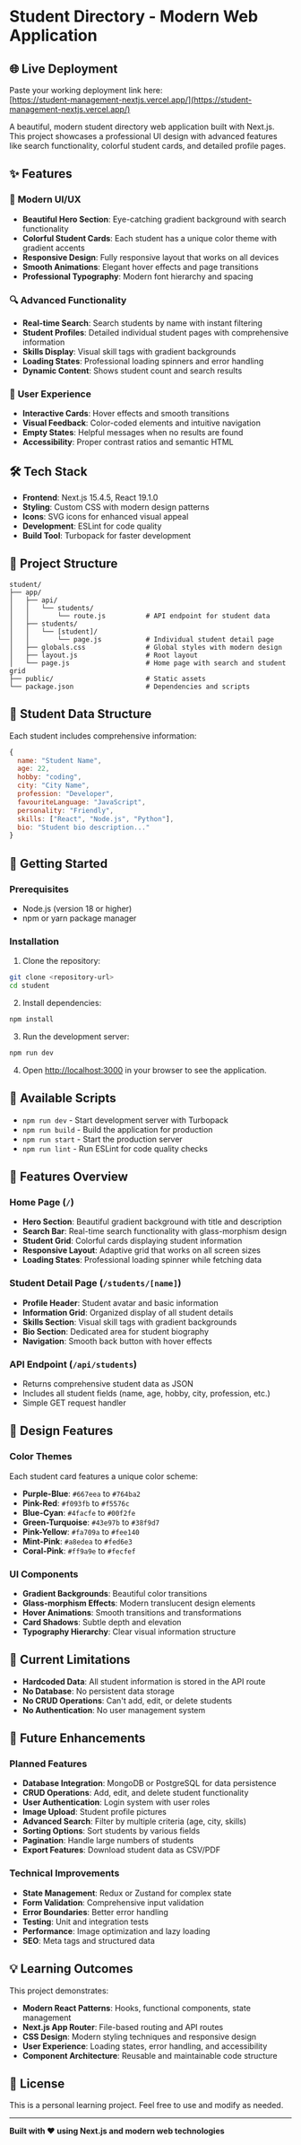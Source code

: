 # Student Directory - Modern Web Application

## 🌐 Live Deployment

Paste your working deployment link here:  
[https://student-management-nextjs.vercel.app/](https://student-management-nextjs.vercel.app/)

A beautiful, modern student directory web application built with Next.js. This project showcases a professional UI design with advanced features like search functionality, colorful student cards, and detailed profile pages.

## ✨ Features

### 🎨 **Modern UI/UX**
- **Beautiful Hero Section**: Eye-catching gradient background with search functionality
- **Colorful Student Cards**: Each student has a unique color theme with gradient accents
- **Responsive Design**: Fully responsive layout that works on all devices
- **Smooth Animations**: Elegant hover effects and page transitions
- **Professional Typography**: Modern font hierarchy and spacing

### 🔍 **Advanced Functionality**
- **Real-time Search**: Search students by name with instant filtering
- **Student Profiles**: Detailed individual student pages with comprehensive information
- **Skills Display**: Visual skill tags with gradient backgrounds
- **Loading States**: Professional loading spinners and error handling
- **Dynamic Content**: Shows student count and search results

### 📱 **User Experience**
- **Interactive Cards**: Hover effects and smooth transitions
- **Visual Feedback**: Color-coded elements and intuitive navigation
- **Empty States**: Helpful messages when no results are found
- **Accessibility**: Proper contrast ratios and semantic HTML

## 🛠️ Tech Stack

- **Frontend**: Next.js 15.4.5, React 19.1.0
- **Styling**: Custom CSS with modern design patterns
- **Icons**: SVG icons for enhanced visual appeal
- **Development**: ESLint for code quality
- **Build Tool**: Turbopack for faster development

## 📁 Project Structure

```
student/
├── app/
│   ├── api/
│   │   └── students/
│   │       └── route.js          # API endpoint for student data
│   ├── students/
│   │   └── [student]/
│   │       └── page.js           # Individual student detail page
│   ├── globals.css               # Global styles with modern design
│   ├── layout.js                 # Root layout
│   └── page.js                   # Home page with search and student grid
├── public/                       # Static assets
└── package.json                  # Dependencies and scripts
```

## 🎯 Student Data Structure

Each student includes comprehensive information:

```javascript
{
  name: "Student Name",
  age: 22,
  hobby: "coding",
  city: "City Name",
  profession: "Developer",
  favouriteLanguage: "JavaScript",
  personality: "Friendly",
  skills: ["React", "Node.js", "Python"],
  bio: "Student bio description..."
}
```

## 🚀 Getting Started

### Prerequisites

- Node.js (version 18 or higher)
- npm or yarn package manager

### Installation

1. Clone the repository:
```bash
git clone <repository-url>
cd student
```

2. Install dependencies:
```bash
npm install
```

3. Run the development server:
```bash
npm run dev
```

4. Open [http://localhost:3000](http://localhost:3000) in your browser to see the application.

## 📝 Available Scripts

- `npm run dev` - Start development server with Turbopack
- `npm run build` - Build the application for production
- `npm run start` - Start the production server
- `npm run lint` - Run ESLint for code quality checks

## 🎨 Features Overview

### Home Page (`/`)
- **Hero Section**: Beautiful gradient background with title and description
- **Search Bar**: Real-time search functionality with glass-morphism design
- **Student Grid**: Colorful cards displaying student information
- **Responsive Layout**: Adaptive grid that works on all screen sizes
- **Loading States**: Professional loading spinner while fetching data

### Student Detail Page (`/students/[name]`)
- **Profile Header**: Student avatar and basic information
- **Information Grid**: Organized display of all student details
- **Skills Section**: Visual skill tags with gradient backgrounds
- **Bio Section**: Dedicated area for student biography
- **Navigation**: Smooth back button with hover effects

### API Endpoint (`/api/students`)
- Returns comprehensive student data as JSON
- Includes all student fields (name, age, hobby, city, profession, etc.)
- Simple GET request handler

## 🎨 Design Features

### Color Themes
Each student card features a unique color scheme:
- **Purple-Blue**: `#667eea` to `#764ba2`
- **Pink-Red**: `#f093fb` to `#f5576c`
- **Blue-Cyan**: `#4facfe` to `#00f2fe`
- **Green-Turquoise**: `#43e97b` to `#38f9d7`
- **Pink-Yellow**: `#fa709a` to `#fee140`
- **Mint-Pink**: `#a8edea` to `#fed6e3`
- **Coral-Pink**: `#ff9a9e` to `#fecfef`

### UI Components
- **Gradient Backgrounds**: Beautiful color transitions
- **Glass-morphism Effects**: Modern translucent design elements
- **Hover Animations**: Smooth transitions and transformations
- **Card Shadows**: Subtle depth and elevation
- **Typography Hierarchy**: Clear visual information structure

## 🔧 Current Limitations

- **Hardcoded Data**: All student information is stored in the API route
- **No Database**: No persistent data storage
- **No CRUD Operations**: Can't add, edit, or delete students
- **No Authentication**: No user management system

## 🚀 Future Enhancements

### Planned Features
- **Database Integration**: MongoDB or PostgreSQL for data persistence
- **CRUD Operations**: Add, edit, and delete student functionality
- **User Authentication**: Login system with user roles
- **Image Upload**: Student profile pictures
- **Advanced Search**: Filter by multiple criteria (age, city, skills)
- **Sorting Options**: Sort students by various fields
- **Pagination**: Handle large numbers of students
- **Export Features**: Download student data as CSV/PDF

### Technical Improvements
- **State Management**: Redux or Zustand for complex state
- **Form Validation**: Comprehensive input validation
- **Error Boundaries**: Better error handling
- **Testing**: Unit and integration tests
- **Performance**: Image optimization and lazy loading
- **SEO**: Meta tags and structured data

## 💡 Learning Outcomes

This project demonstrates:
- **Modern React Patterns**: Hooks, functional components, state management
- **Next.js App Router**: File-based routing and API routes
- **CSS Design**: Modern styling techniques and responsive design
- **User Experience**: Loading states, error handling, and accessibility
- **Component Architecture**: Reusable and maintainable code structure

## 📄 License

This is a personal learning project. Feel free to use and modify as needed.

---

**Built with ❤️ using Next.js and modern web technologies**
